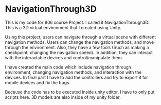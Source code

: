# NavigationThrough3D

This is my code for 806 course Project. I called it NavigationThrough3D. This is a 3D virtual environment that I created using Unity.

Using this project, users can navigate through a virtual scene with different navigation methods. Users can change the navigation methods, and move through the environment. Also, they have a few tools (Such as making a checkpoint, changing the navigation speed). In addition, they can interact with the interactable devices and control/manipulate them.

I have created the main code which include navigation through environment, changing navigation methods, and interaction with the devices. In final part I have to add the controllers and try to export it for mobile devices and fix the bugs.

Because the code has to be executed inside unity editor, I have to only put scripts here. 3D models are also inside of my unity folder.
